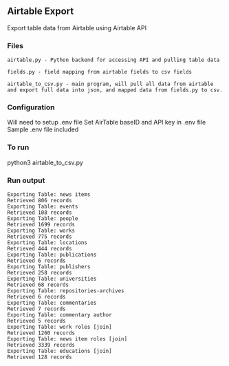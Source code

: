 ## Airtable Export

Export table data from Airtable using Airtable API

### Files

	airtable.py - Python backend for accessing API and pulling table data
	
	fields.py - field mapping from airtable fields to csv fields
	
	airtable_to_csv.py - main program, will pull all data from airtable and export full data into json, and mapped data from fields.py to csv.

### Configuration
Will need to setup .env file
Set AirTable baseID and API key in .env file
Sample .env file included

### To run
python3 airtable_to_csv.py

### Run output

	Exporting Table: news items
	Retrieved 806 records
	Exporting Table: events
	Retrieved 108 records
	Exporting Table: people
	Retrieved 1699 records
	Exporting Table: works
	Retrieved 775 records
	Exporting Table: locations
	Retrieved 444 records
	Exporting Table: publications
	Retrieved 6 records
	Exporting Table: publishers
	Retrieved 258 records
	Exporting Table: universities
	Retrieved 68 records
	Exporting Table: repositories-archives
	Retrieved 6 records
	Exporting Table: commentaries
	Retrieved 7 records
	Exporting Table: commentary author
	Retrieved 5 records
	Exporting Table: work roles [join]
	Retrieved 1260 records
	Exporting Table: news item roles [join]
	Retrieved 3339 records
	Exporting Table: educations [join]
	Retrieved 128 records

